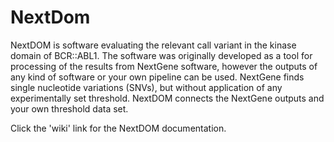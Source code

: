 # NextDom

NextDOM is software evaluating the relevant call variant in the kinase domain of BCR::ABL1. The software was originally developed as a tool for processing of the results from NextGene software, however the outputs of any kind of software or your own pipeline can be used. 
NextGene finds single nucleotide variations (SNVs), but without application of any experimentally set threshold. NextDOM connects the NextGene outputs and your own threshold data set.

Click the 'wiki' link for the NextDOM documentation. 
